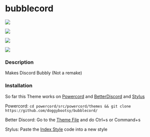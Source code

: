 # bubblecord


<p align="left">
    <img src="https://github.com/doggybootsy/bubblecord/blob/main/Preview/Screen%20Shot%202021-02-24%20at%209.44.28%20PM.png?raw=true">
</p>
<p align="left">
    <img src="https://github.com/doggybootsy/bubblecord/blob/main/Preview/Screen%20Shot%202021-02-24%20at%209.40.59%20PM.png?raw=true">
</p>
<p align="left">
    <img src="https://github.com/doggybootsy/bubblecord/blob/main/Preview/Screen%20Shot%202021-02-24%20at%209.41.20%20PM.png?raw=true">
</p>
<p align="left">
    <img src="https://github.com/doggybootsy/bubblecord/blob/main/Preview/Screen%20Shot%202021-02-24%20at%209.45.28%20PM.png?raw=true">
</p>


### Description
Makes Discord Bubbly
(Not a remake)

### Installation
So far this Theme works on [Powercord](https://github.com/powercord-org/powercord) and [BetterDiscord](https://www.betterdiscord.net/) and [Stylus](https://chrome.google.com/webstore/detail/apmmpaebfobifelkijhaljbmpcgbjbdo)


Powercord:
```cd powercord/src/powercord/themes && git clone https://github.com/doggybootsy/bubblecord/```

Better Discord:
Go to the [Theme File](https://raw.githubusercontent.com/doggybootsy/bubblecord/main/Bubblecord.theme.css) and do Ctrl+s or Command+s

Stylus:
Paste the [Index Style](https://github.com/doggybootsy/bubblecord/raw/main/index.user.css) code into a new style
